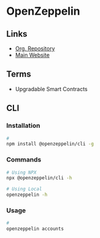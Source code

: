 # OpenZeppelin

<!--
https://github.com/eternaexchange/contract
https://www.udemy.com/courses/search/?src=ukw&q=openzeppelin
-->

## Links

- [Org. Repository](https://github.com/OpenZeppelin)
- [Main Website](https://openzeppelin.com)

## Terms

- Upgradable Smart Contracts

## CLI

### Installation

```sh
#
npm install @openzeppelin/cli -g
```

### Commands

```sh
# Using NPX
npx @openzeppelin/cli -h

# Using Local
openzeppelin -h
```

### Usage

```sh
#
openzeppelin accounts
```
